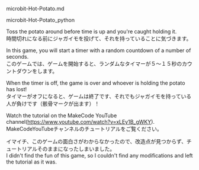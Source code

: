 microbit-Hot-Potato.md  

microbit-Hot-Potato_python  

Toss the potato around before time is up and you're caught holding it.  
時間切れになる前にジャガイモを投げて、それを持っていることに気づきます。  

In this game, you will start a timer with a random countdown of a number of seconds.   
このゲームでは、ゲームを開始すると、ランダムなタイマーが５～１５秒のカウントダウンをします。  

When the timer is off, the game is over and whoever is holding the potato has lost!  
タイマーがオフになると、ゲームは終了です、それでもジャガイモを持っている人が負けです（骸骨マークが出ます）！  

Watch the tutorial on the MakeCode YouTube channel(https://www.youtube.com/watch?v=xLEy1B_gWKY).  
MakeCodeYouTubeチャンネルのチュートリアルをご覧ください。  

イマイチ、このゲームの面白さがわからなかったので、改造点が見つからず、チュートリアルそのままになったしまいました。  
I didn't find the fun of this game, so I couldn't find any modifications and left the tutorial as it was.  

